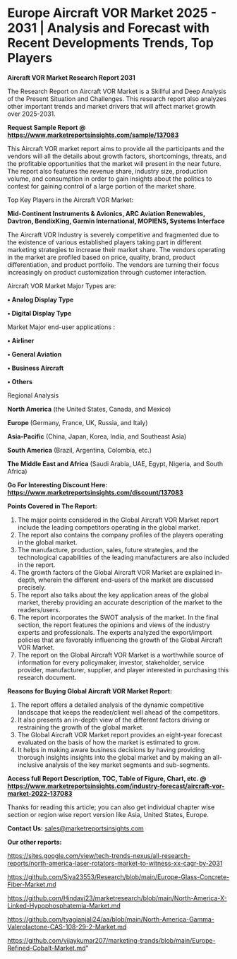 # Europe  Aircraft VOR Market 2025 - 2031 | Analysis and Forecast with Recent Developments Trends, Top Players

<strong>Aircraft VOR Market Research Report 2031</strong>

The Research Report on Aircraft VOR Market is a Skillful and Deep Analysis of the Present Situation and Challenges. This research report also analyzes other important trends and market drivers that will affect market growth over 2025-2031.

<strong>Request Sample Report @ <a href=https://www.marketreportsinsights.com/sample/137083>https://www.marketreportsinsights.com/sample/137083</a></strong>

This Aircraft VOR market report aims to provide all the participants and the vendors will all the details about growth factors, shortcomings, threats, and the profitable opportunities that the market will present in the near future. The report also features the revenue share, industry size, production volume, and consumption in order to gain insights about the politics to contest for gaining control of a large portion of the market share.

Top Key Players in the Aircraft VOR Market:

<strong>Mid-Continent Instruments & Avionics, ARC Aviation Renewables, Davtron, BendixKing, Garmin International, MOPIENS, Systems Interface</strong>

The Aircraft VOR Industry is severely competitive and fragmented due to the existence of various established players taking part in different marketing strategies to increase their market share. The vendors operating in the market are profiled based on price, quality, brand, product differentiation, and product portfolio. The vendors are turning their focus increasingly on product customization through customer interaction.

Aircraft VOR Market Major Types are:

<strong>• Analog Display Type

• Digital Display Type</strong>

Market Major end-user applications :

<strong>• Airliner

• General Aviation

• Business Aircraft

• Others</strong>

Regional Analysis

</u><strong><b>North America</b></strong> (the United States, Canada, and Mexico)

<strong><b>Europe </b></strong>(Germany, France, UK, Russia, and Italy)

<strong><b>Asia-Pacific</b></strong> (China, Japan, Korea, India, and Southeast Asia)

<strong><b>South America</b></strong> (Brazil, Argentina, Colombia, etc.)

<strong><b>The Middle East and Africa</b></strong> (Saudi Arabia, UAE, Egypt, Nigeria, and South Africa)

<strong>Go For Interesting Discount Here: <a href=https://www.marketreportsinsights.com/discount/137083>https://www.marketreportsinsights.com/discount/137083</a></strong>

<strong>Points Covered in The Report:</strong>
<ol>
  <li>The major points considered in the Global Aircraft VOR Market report include the leading competitors operating in the global market.</li>
  <li>The report also contains the company profiles of the players operating in the global market.</li>
  <li>The manufacture, production, sales, future strategies, and the technological capabilities of the leading manufacturers are also included in the report.</li>
  <li>The growth factors of the Global Aircraft VOR Market are explained in-depth, wherein the different end-users of the market are discussed precisely.</li>
  <li>The report also talks about the key application areas of the global market, thereby providing an accurate description of the market to the readers/users.</li>
  <li>The report incorporates the SWOT analysis of the market. In the final section, the report features the opinions and views of the industry experts and professionals. The experts analyzed the export/import policies that are favorably influencing the growth of the Global Aircraft VOR Market.</li>
  <li>The report on the Global Aircraft VOR Market is a worthwhile source of information for every policymaker, investor, stakeholder, service provider, manufacturer, supplier, and player interested in purchasing this research document.</li>
</ol>
<strong>Reasons for Buying Global Aircraft VOR Market Report:</strong>

<ol>
  <li>The report offers a detailed analysis of the dynamic competitive landscape that keeps the reader/client well ahead of the competitors.</li>
  <li>It also presents an in-depth view of the different factors driving or restraining the growth of the global market.</li>
  <li>The Global Aircraft VOR Market report provides an eight-year forecast evaluated on the basis of how the market is estimated to grow.</li>
  <li>It helps in making aware business decisions by having providing thorough insights insights into the global market and by making an all-inclusive analysis of the key market segments and sub-segments.</li>
</ol>
<strong>Access full Report Description, TOC, Table of Figure, Chart, etc. @ <a href=https://www.marketreportsinsights.com/industry-forecast/aircraft-vor-market-2022-137083>https://www.marketreportsinsights.com/industry-forecast/aircraft-vor-market-2022-137083</a></strong>


Thanks for reading this article; you can also get individual chapter wise section or region wise report version like Asia, United States, Europe.

<strong>Contact Us:</strong>
sales@marketreportsinsights.com

<strong>Our other reports:</strong>

<a href=https://sites.google.com/view/tech-trends-nexus/all-research-reports/north-america-laser-rotators-market-to-witness-xx-cagr-by-2031>https://sites.google.com/view/tech-trends-nexus/all-research-reports/north-america-laser-rotators-market-to-witness-xx-cagr-by-2031</a>

<a href=https://github.com/Siya23553/Research/blob/main/Europe-Glass-Concrete-Fiber-Market.md>https://github.com/Siya23553/Research/blob/main/Europe-Glass-Concrete-Fiber-Market.md</a>

<a href=https://github.com/Hindavi23/marketresearch/blob/main/North-America-X-Linked-Hypophosphatemia-Market.md>https://github.com/Hindavi23/marketresearch/blob/main/North-America-X-Linked-Hypophosphatemia-Market.md</a>

<a href=https://github.com/tyagianjali24/aa/blob/main/North-America-Gamma-Valerolactone-CAS-108-29-2-Market.md>https://github.com/tyagianjali24/aa/blob/main/North-America-Gamma-Valerolactone-CAS-108-29-2-Market.md</a>

<a href=https://github.com/vijaykumar207/marketing-trands/blob/main/Europe-Refined-Cobalt-Market.md>https://github.com/vijaykumar207/marketing-trands/blob/main/Europe-Refined-Cobalt-Market.md</a>"
